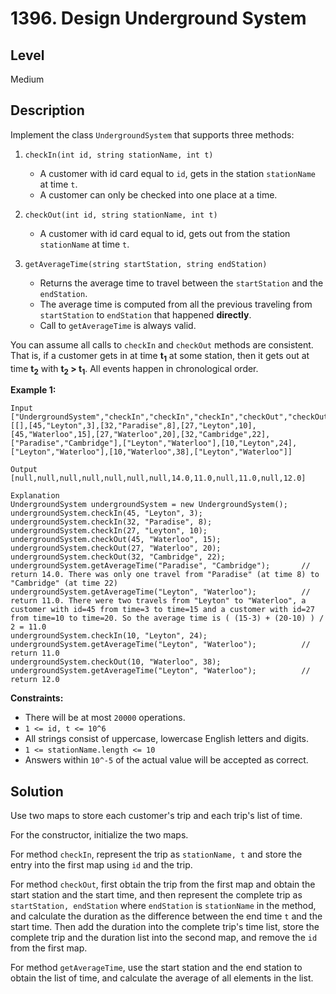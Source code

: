 # 1396. Design Underground System
## Level
Medium

## Description
Implement the class `UndergroundSystem` that supports three methods:

1. `checkIn(int id, string stationName, int t)`
   * A customer with id card equal to `id`, gets in the station `stationName` at time `t`.
   * A customer can only be checked into one place at a time.

2. `checkOut(int id, string stationName, int t)`
   * A customer with id card equal to id, gets out from the station `stationName` at time `t`.
3. `getAverageTime(string startStation, string endStation) `
   * Returns the average time to travel between the `startStation` and the `endStation`.
   * The average time is computed from all the previous traveling from `startStation` to `endStation` that happened **directly**.
   * Call to `getAverageTime` is always valid.

You can assume all calls to `checkIn` and `checkOut` methods are consistent. That is, if a customer gets in at time **t<sub>1</sub>** at some station, then it gets out at time **t<sub>2</sub>** with **t<sub>2</sub> > t<sub>1</sub>**. All events happen in chronological order.

**Example 1:**
```
Input
["UndergroundSystem","checkIn","checkIn","checkIn","checkOut","checkOut","checkOut","getAverageTime","getAverageTime","checkIn","getAverageTime","checkOut","getAverageTime"]
[[],[45,"Leyton",3],[32,"Paradise",8],[27,"Leyton",10],[45,"Waterloo",15],[27,"Waterloo",20],[32,"Cambridge",22],["Paradise","Cambridge"],["Leyton","Waterloo"],[10,"Leyton",24],["Leyton","Waterloo"],[10,"Waterloo",38],["Leyton","Waterloo"]]

Output
[null,null,null,null,null,null,null,14.0,11.0,null,11.0,null,12.0]

Explanation
UndergroundSystem undergroundSystem = new UndergroundSystem();
undergroundSystem.checkIn(45, "Leyton", 3);
undergroundSystem.checkIn(32, "Paradise", 8);
undergroundSystem.checkIn(27, "Leyton", 10);
undergroundSystem.checkOut(45, "Waterloo", 15);
undergroundSystem.checkOut(27, "Waterloo", 20);
undergroundSystem.checkOut(32, "Cambridge", 22);
undergroundSystem.getAverageTime("Paradise", "Cambridge");       // return 14.0. There was only one travel from "Paradise" (at time 8) to "Cambridge" (at time 22)
undergroundSystem.getAverageTime("Leyton", "Waterloo");          // return 11.0. There were two travels from "Leyton" to "Waterloo", a customer with id=45 from time=3 to time=15 and a customer with id=27 from time=10 to time=20. So the average time is ( (15-3) + (20-10) ) / 2 = 11.0
undergroundSystem.checkIn(10, "Leyton", 24);
undergroundSystem.getAverageTime("Leyton", "Waterloo");          // return 11.0
undergroundSystem.checkOut(10, "Waterloo", 38);
undergroundSystem.getAverageTime("Leyton", "Waterloo");          // return 12.0
```

**Constraints:**

* There will be at most `20000` operations.
* `1 <= id, t <= 10^6`
* All strings consist of uppercase, lowercase English letters and digits.
* `1 <= stationName.length <= 10`
* Answers within `10^-5` of the actual value will be accepted as correct.

## Solution
Use two maps to store each customer's trip and each trip's list of time.

For the constructor, initialize the two maps.

For method `checkIn`, represent the trip as `stationName, t` and store the entry into the first map using `id` and the trip.

For method `checkOut`, first obtain the trip from the first map and obtain the start station and the start time, and then represent the complete trip as `startStation, endStation` where `endStation` is `stationName` in the method, and calculate the duration as the difference between the end time `t` and the start time. Then add the duration into the complete trip's time list, store the complete trip and the duration list into the second map, and remove the `id` from the first map.

For method `getAverageTime`, use the start station and the end station to obtain the list of time, and calculate the average of all elements in the list.
